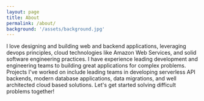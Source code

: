 ```yaml
---
layout: page
title: About
permalink: /about/
background: '/assets/background.jpg'
---
```

I love designing and building web and backend applications, leveraging devops principles, cloud technologies like Amazon Web Services, and solid software engineering practices. I have experience leading development and engineering teams to building great applications for complex problems. Projects I've worked on include leading teams in developing serverless API backends, modern database applications, data migrations, and well architected cloud based solutions. Let's get started solving difficult problems together!
